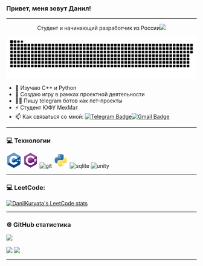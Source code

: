 ### Привет, меня зовут Данил!

---

<p align="center">
  Студент и начинающий разработчик из России<img src="https://media.giphy.com/media/WUlplcMpOCEmTGBtBW/giphy.gif" width="40px">
</p>
<p align="center">
  
 <img width="600" src="github-snake.svg" alt="snake"/>
</p>

- 🔭 Изучаю C++ и Python
- 🌱 Создаю игру в рамках проектной деятельности
- 👨‍💻 Пишу telegram ботов как пет-проекты
- ⚡ Студент ЮФУ МехМат
- :mailbox: Как связаться со мной: [![Telegram Badge](https://img.shields.io/badge/-danil-blue?style=flat&logo=Telegram&logoColor=white)](https://t.me/danissemo0)[![Gmail Badge](https://img.shields.io/badge/-Gmail-red?style=flat&logo=Gmail&logoColor=white)](mailto:danil.17.4.2004@gmail.com)

---

### 💻 Технологии

<div>
  <img src="https://raw.githubusercontent.com/devicons/devicon/master/icons/cplusplus/cplusplus-original.svg" alt="cplusplus" width="40" height="40"/> 
  <img src="https://raw.githubusercontent.com/devicons/devicon/master/icons/csharp/csharp-original.svg" alt="csharp" width="40" height="40"/> 
  <img src="https://www.vectorlogo.zone/logos/git-scm/git-scm-icon.svg" alt="git" width="40" height="40"/>
  <img src="https://raw.githubusercontent.com/devicons/devicon/master/icons/python/python-original.svg" alt="python" width="40" height="40"/> 
  <img src="https://www.vectorlogo.zone/logos/sqlite/sqlite-icon.svg" alt="sqlite" width="40" height="40"/> 
  <img src="https://www.vectorlogo.zone/logos/unity3d/unity3d-icon.svg" alt="unity" width="40" height="40"/> </a> </p>
</div>

---

### 💻 LeetCode:

[![DanilKuryata's LeetCode stats](https://leetcode-stats-six.vercel.app/api?username=DanilKuryata&theme=dark)](https://github.com/DanilK17/leetcode-stats)

---

### ⚙️ GitHub статистика

![](http://github-profile-summary-cards.vercel.app/api/cards/profile-details?username=danilk17&theme=dark)

![](http://github-profile-summary-cards.vercel.app/api/cards/stats?username=danilk17&theme=dark) 
![](http://github-profile-summary-cards.vercel.app/api/cards/most-commit-language?username=danilk17&theme=dark)



---
